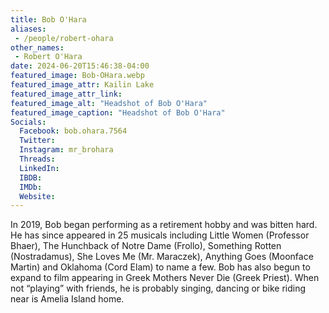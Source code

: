 ```yaml
---
title: Bob O'Hara
aliases:
 - /people/robert-ohara
other_names:
 - Robert O'Hara
date: 2024-06-20T15:46:38-04:00
featured_image: Bob-OHara.webp
featured_image_attr: Kailin Lake
featured_image_attr_link: 
featured_image_alt: "Headshot of Bob O'Hara"
featured_image_caption: "Headshot of Bob O'Hara"
Socials:
  Facebook: bob.ohara.7564
  Twitter: 
  Instagram: mr_brohara
  Threads: 
  LinkedIn: 
  IBDB: 
  IMDb: 
  Website: 
---
```

In 2019, Bob began performing as a retirement hobby and was bitten hard. He has since appeared in 25 musicals including Little Women (Professor Bhaer), The Hunchback of Notre Dame (Frollo), Something Rotten (Nostradamus), She Loves Me (Mr. Maraczek), Anything Goes (Moonface Martin) and Oklahoma (Cord Elam) to name a few. Bob has also begun to expand to film appearing in Greek Mothers Never Die (Greek Priest). When not “playing” with friends, he is probably singing, dancing or bike riding near is Amelia Island home.